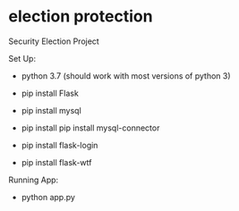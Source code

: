 # election protection
Security Election Project

Set Up:

 - python 3.7 (should work with most versions of python 3)
 
 - pip install Flask
 
 - pip install mysql
 
 - pip install pip install mysql-connector
 
 - pip install flask-login
 
 - pip install flask-wtf
 
Running App:

- python app.py

